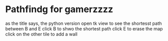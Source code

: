 # Pathfindg for gamerzzzz
as the title says, the python version
open tk view to see the shortesst path between B and E
click B to shwo the shortest path
click E to erase the map
click on the other tile to add a wall
